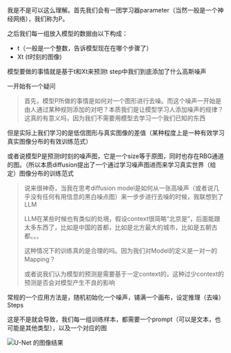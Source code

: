 我是不是可以这么理解。首先我们会有一团学习器parameter（当然一般是一个神经网络），我们称为P。 

 之后我们每一组放入模型的数据由以下构成： 

+ t（一般是一个整数，告诉模型现在在哪个步骤了）
+ Xt (t时刻的图像) 

 模型要做的事情就是基于t和Xt来预测t step中我们到底添加了什么高斯噪声





一开始有一个疑问

> 首先，模型P所做的事情是如何对一个图形进行去噪。而这个噪声一开始是由人通过某种规则添加的对吧？本质我们是让模型学习人添加噪声的规律？这真的有意义吗，因为我们不需要用模型去学习一个我们已知的东西



但是实际上我们学习的是低信图形与真实图像的差值（某种程度上是一种有效学习真实图像分布的有效训练范式）





或者说模型P是预测t时刻的噪声图，它是一个size等于原图，同时也存在RBG通道的图。（所以本质diffusion提出了一个通过学习噪声图进而来学习真实世界（给定）图像分布的训练范式









> 说来很神奇，当我在思考diffusion model是如何从一张高噪声（或者说几乎没有任何有用信息的黑白噪点图）来一步步进行去噪的时候，我联想到了LLM
>
> 
>
> LLM在某些时候也有类似的处境，假设context很简略“北京是”，后面能跟太多东西了，比如是中国的首都，比如是北方最大的城市，比如是五朝古都。。。
>
> 
>
> 这种情况下的训练真的是合理的吗。因为我们对Model的定义是一对一的Mapping？
>
> 或者说我们认为模型的预测是需要基于一定context的，这种过少context的预测是否会对模型产生不良的影响





常规的一个应用方法是，随机初始化一个噪声，铺满一个画布，设定推理（去噪）Steps



这是不是就会导致，我们每一组训练样本，都需要一个prompt（可以是文本，也可能是其他类型），以及一个对应的图





![U-Net 的图像结果](https://th.bing.com/th/id/OIP.lvXoKMHoPJMKpKK7keZMEAHaE7?w=253&h=180&c=7&r=0&o=7&cb=12&dpr=2&pid=1.7&rm=3)